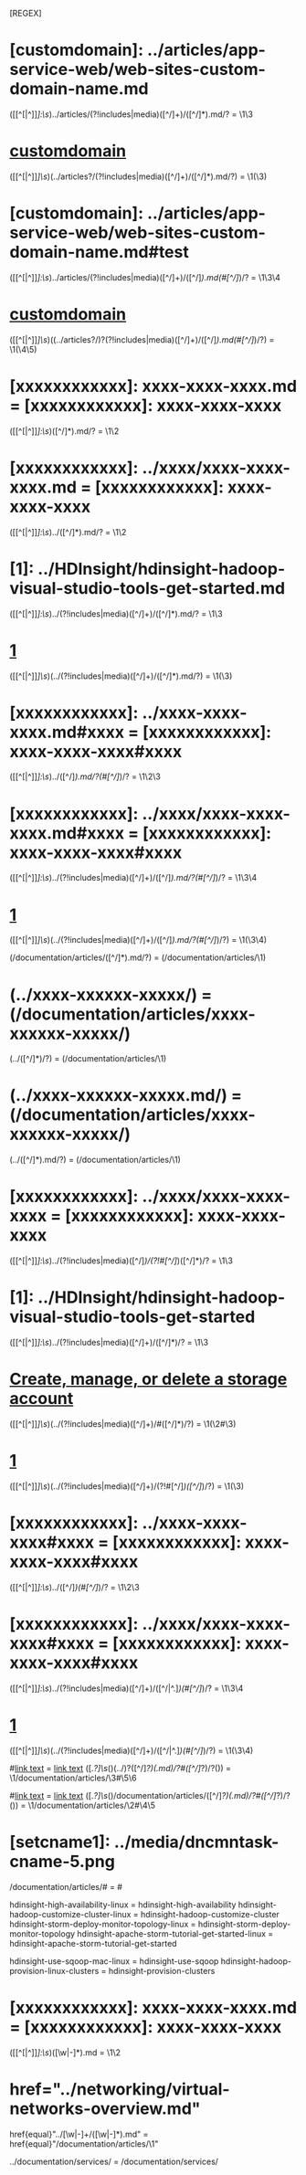 
[REGEX]




























# [customdomain]: ../articles/app-service-web/web-sites-custom-domain-name.md
(\[[^\[|^\]]*\]:\s*)\.\.\/articles\/(?!includes|media)([^\/]+)\/([^\/]*)\.md/? = \1\3

# [customdomain](../articles/app-service-web/web-sites-custom-domain-name.md)
(\[[^\[|^\]]*\]\s*)\(\.\.\/articles?\/(?!includes|media)([^\/]+)\/([^\/]*)\.md/?\) = \1(\3)

# [customdomain]: ../articles/app-service-web/web-sites-custom-domain-name.md#test
(\[[^\[|^\]]*\]:\s*)\.\.\/articles\/(?!includes|media)([^\/]+)\/([^\/]*)\.md(\#[^\/]*)/? = \1\3\4

# [customdomain](../articles/app-service-web/web-sites-custom-domain-name.md#test)
(\[[^\[|^\]]*\]\s*)\((\.\.\/articles?\/)?(?!includes|media)([^\/]+)\/([^\/]*)\.md(\#[^\/]*)/?\) = \1(\4\5)

# [xxxxxxxxxxxx]: xxxx-xxxx-xxxx.md = [xxxxxxxxxxxx]: xxxx-xxxx-xxxx
(\[[^\[|^\]]*\]:\s*)([^\/]*)\.md/? = \1\2
# [xxxxxxxxxxxx]: ../xxxx/xxxx-xxxx-xxxx.md = [xxxxxxxxxxxx]: xxxx-xxxx-xxxx
(\[[^\[|^\]]*\]:\s*)\.\.\/([^\/]*)\.md/? = \1\2

# [1]: ../HDInsight/hdinsight-hadoop-visual-studio-tools-get-started.md
(\[[^\[|^\]]*\]:\s*)\.\.\/(?!includes|media)([^\/]+)\/([^\/]*)\.md/? = \1\3

# [1](../HDInsight/hdinsight-hadoop-visual-studio-tools-get-started.md)
(\[[^\[|^\]]*\]\s*)\(\.\.\/(?!includes|media)([^\/]+)\/([^\/]*)\.md/?\) = \1(\3)

# [xxxxxxxxxxxx]: ../xxxx-xxxx-xxxx.md#xxxx = [xxxxxxxxxxxx]: xxxx-xxxx-xxxx#xxxx
(\[[^\[|^\]]*\]:\s*)\.\.\/([^\/]*)\.md/?(\#[^\/]*)/? = \1\2\3

# [xxxxxxxxxxxx]: ../xxxx/xxxx-xxxx-xxxx.md#xxxx = [xxxxxxxxxxxx]: xxxx-xxxx-xxxx#xxxx
(\[[^\[|^\]]*\]:\s*)\.\.\/(?!includes|media)([^\/]+)\/([^\/]*)\.md/?(\#[^\/]*)/?  = \1\3\4

# [1](../HDInsight/hdinsight-hadoop-visual-studio-tools-get-started.md)
(\[[^\[|^\]]*\]\s*)\(\.\.\/(?!includes|media)([^\/]+)\/([^\/]*)\.md/?(\#[^\/]*)/?\) = \1(\3\4)

\(\/documentation\/articles\/([^\/]*).md/?\) = (/documentation/articles/\1)

# (../xxxx-xxxxxx-xxxxx/) = (/documentation/articles/xxxx-xxxxxx-xxxxx/)
\(\.\.\/([^\/]*)\/?\) = (/documentation/articles/\1)

# (../xxxx-xxxxxx-xxxxx.md/) = (/documentation/articles/xxxx-xxxxxx-xxxxx/)
\(\.\.\/([^\/]*).md\/?\) = (/documentation/articles/\1)

# [xxxxxxxxxxxx]: ../xxxx/xxxx-xxxx-xxxx = [xxxxxxxxxxxx]: xxxx-xxxx-xxxx
(\[[^\[|^\]]*\]:\s*)\.\.\/(?!includes|media)([^\/]*)/(?!#[^\/]*)([^\/]*)/? = \1\3

# [1]: ../HDInsight/hdinsight-hadoop-visual-studio-tools-get-started
(\[[^\[|^\]]*\]:\s*)\.\.\/(?!includes|media)([^\/]+)\/([^\/]*)/? = \1\3

# [Create, manage, or delete a storage account](../storage-create-storage-account/#replication-options)
(\[[^\[|^\]]*\]\s*)\(\.\.\/(?!includes|media)([^\/]+)\/#([^\/]*)/?\) = \1(\2#\3)

# [1](../HDInsight/hdinsight-hadoop-visual-studio-tools-get-started)
(\[[^\[|^\]]*\]\s*)\(\.\.\/(?!includes|media)([^\/]+)\/(?!#[^\/]*)([^\/]*)/?\) = \1(\3)

# [xxxxxxxxxxxx]: ../xxxx-xxxx-xxxx#xxxx = [xxxxxxxxxxxx]: xxxx-xxxx-xxxx#xxxx
(\[[^\[|^\]]*\]:\s*)\.\.\/([^\/]*)(\#[^\/]*)/? = \1\2\3

# [xxxxxxxxxxxx]: ../xxxx/xxxx-xxxx-xxxx#xxxx = [xxxxxxxxxxxx]: xxxx-xxxx-xxxx#xxxx
(\[[^\[|^\]]*\]:\s*)\.\.\/(?!includes|media)([^\/]+)\/([^\/|^\.]*)(\#[^\/]*)/?  = \1\3\4

# [1](../HDInsight/hdinsight-hadoop-visual-studio-tools-get-started)
(\[[^\[|^\]]*\]\s*)\(\.\.\/(?!includes|media)([^\/]+)\/([^\/|^\.]*)(\#[^\/]*)/?\) = \1(\3\4)

#[link text](xxx-xxx-xxx.md#xxx-xxx) = 	[link text](/documentation/articles/xxx-xxx-xxx#xxx-xxx)
(\[.*?\]\s*\()(\.\.\/)?([^\/]*?)(\.md)/?#([^\/]*?)/?(\)) = \1/documentation/articles/\3#\5\6

#[link text](/documentation/articles/xxx-xxx-xxx.md#xxx-xxx) = 	[link text](/documentation/articles/xxx-xxx-xxx#xxx-xxx)
(\[.*?\]\s*\()/documentation/articles/([^\/]*?)(\.md)/?#([^\/]*?)/?(\)) = \1/documentation/articles/\2#\4\5

# [setcname1]: ../media/dncmntask-cname-5.png

/documentation/articles/# = #






















hdinsight-high-availability-linux = hdinsight-high-availability
hdinsight-hadoop-customize-cluster-linux = hdinsight-hadoop-customize-cluster
hdinsight-storm-deploy-monitor-topology-linux = hdinsight-storm-deploy-monitor-topology
hdinsight-apache-storm-tutorial-get-started-linux = hdinsight-apache-storm-tutorial-get-started

hdinsight-use-sqoop-mac-linux = hdinsight-use-sqoop
hdinsight-hadoop-provision-linux-clusters = hdinsight-provision-clusters



# [xxxxxxxxxxxx]: xxxx-xxxx-xxxx.md = [xxxxxxxxxxxx]: xxxx-xxxx-xxxx
(\[[^\[|^\]]*\]:\s*)([\w|\-]*)\.md = \1\2


# href="../networking/virtual-networks-overview.md"
href{equal}"\.\./[\w|\-]+/([\w|\-]*)\.md" = href{equal}"/documentation/articles/\1"

\.\./documentation/services/ = /documentation/services/


